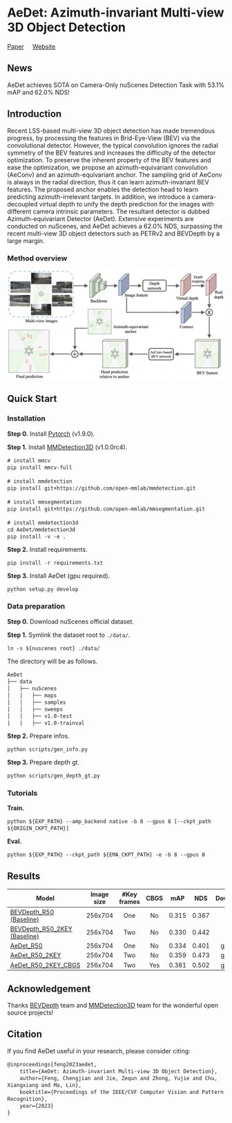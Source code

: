 
# AeDet: Azimuth-invariant Multi-view 3D Object Detection 
[Paper](https://arxiv.org/abs/2211.12501) &nbsp; &nbsp; [Website](https://fcjian.github.io/aedet)

## News
AeDet achieves SOTA on Camera-Only nuScenes Detection Task with 53.1% mAP and 62.0% NDS!

## Introduction
Recent LSS-based multi-view 3D object detection has made tremendous progress, by processing the features in Brid-Eye-View (BEV) via the convolutional detector. However, the typical convolution ignores the radial symmetry of the BEV features and increases the difficulty of the detector optimization. To preserve the inherent property of the BEV features and ease the optimization, we propose an azimuth-equivariant convolution (AeConv) and an azimuth-equivariant anchor. The sampling grid of AeConv is always in the radial direction, thus it can learn azimuth-invariant BEV features. The proposed anchor enables the detection head to learn predicting azimuth-irrelevant targets. In addition, we introduce a camera-decoupled virtual depth to unify the depth prediction for the images with different camera intrinsic parameters. The resultant detector is dubbed Azimuth-equivariant Detector (AeDet). Extensive experiments are conducted on nuScenes, and AeDet achieves a 62.0% NDS, surpassing the recent multi-view 3D object detectors such as PETRv2 and BEVDepth by a large margin.

### Method overview

![method overview](assets/overview.png)

## Quick Start
### Installation
**Step 0.** Install [Pytorch](https://pytorch.org/) (v1.9.0).

**Step 1.** Install [MMDetection3D](https://github.com/open-mmlab/mmdetection3d) (v1.0.0rc4).
```shell
# install mmcv
pip install mmcv-full

# install mmdetection
pip install git+https://github.com/open-mmlab/mmdetection.git

# install mmsegmentation
pip install git+https://github.com/open-mmlab/mmsegmentation.git

# install mmdetection3d
cd AeDet/mmdetection3d
pip install -v -e .
```
**Step 2.** Install requirements.
```shell
pip install -r requirements.txt
```
**Step 3.** Install AeDet (gpu required).
```shell
python setup.py develop
```

### Data preparation
**Step 0.** Download nuScenes official dataset.

**Step 1.** Symlink the dataset root to `./data/`.
```
ln -s ${nuscenes root} ./data/
```
The directory will be as follows.
```
AeDet
├── data
│   ├── nuScenes
│   │   ├── maps
│   │   ├── samples
│   │   ├── sweeps
│   │   ├── v1.0-test
|   |   ├── v1.0-trainval
```
**Step 2.** Prepare infos.
```
python scripts/gen_info.py
```
**Step 3.** Prepare depth gt.
```
python scripts/gen_depth_gt.py
```

### Tutorials
**Train.**
```
python ${EXP_PATH} --amp_backend native -b 8 --gpus 8 [--ckpt_path ${ORIGIN_CKPT_PATH}]
```
**Eval.**
```
python ${EXP_PATH} --ckpt_path ${EMA_CKPT_PATH} -e -b 8 --gpus 8
```

## Results
Model | Image size | #Key frames | CBGS |  mAP  |  NDS   |  Download
--- |:-----------:|:-----------:|:---:|:-----:|:------:|:---:
[BEVDepth_R50 (Baseline)](https://github.com/Megvii-BaseDetection/BEVDepth) | 256x704  |     One     |     No     | 0.315 | 0.367  |  --
[BEVDepth_R50_2KEY (Baseline)](https://github.com/Megvii-BaseDetection/BEVDepth) | 256x704  |     Two     |     No     | 0.330 | 0.442  |  --
[AeDet_R50](exps/aedet/aedet_lss_r50_256x704_128x128_24e.py)   | 256x704  |     One     |     No     | 0.334 | 0.401  |  [google](https://drive.google.com/file/d/1S-NcWXs-7kTsw1qIZooGLMFw-LSBj93i/view?usp=sharing)
[AeDet_R50_2KEY](exps/aedet/aedet_lss_r50_256x704_128x128_24e_2key.py)   | 256x704  |     Two     |     No     | 0.359 | 0.473  |  [google](https://drive.google.com/file/d/1mExxghQJLCDiuZmYhmpozW7iv0ixmrzj/view?usp=sharing)
[AeDet_R50_2KEY_CBGS](exps/aedet/aedet_lss_r50_256x704_128x128_20e_cbgs_2key.py)        | 256x704  |     Two     |    Yes     | 0.381 | 0.502  |  [google](https://drive.google.com/file/d/19r3kCHGng3rBEHsgAskCXduKnB4Yu3Fq/view?usp=sharing)

## Acknowledgement

Thanks [BEVDepth](https://github.com/Megvii-BaseDetection/BEVDepth) team and [MMDetection3D](https://github.com/open-mmlab/mmdetection3d) team for the wonderful open source projects!

## Citation

If you find AeDet useful in your research, please consider citing:

```
@inproceedings{feng2023aedet,
    title={AeDet: Azimuth-invariant Multi-view 3D Object Detection},
    author={Feng, Chengjian and Jie, Zequn and Zhong, Yujie and Chu, Xiangxiang and Ma, Lin},
    booktitle={Proceedings of the IEEE/CVF Computer Vision and Pattern Recognition},
    year={2023}
}
```
